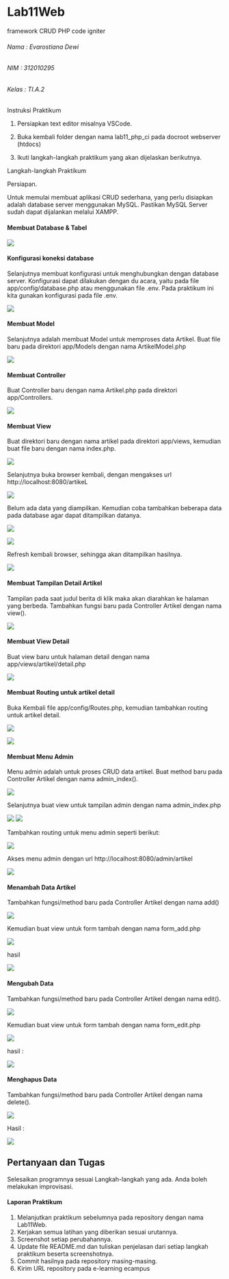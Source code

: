 # Lab11Web 
framework CRUD PHP code igniter

###### Nama : Evarostiana Dewi
###### NIM : 312010295
###### Kelas : TI.A.2

Instruksi Praktikum

1. Persiapkan text editor misalnya VSCode.

2. Buka kembali folder dengan nama lab11_php_ci pada docroot webserver (htdocs)

3. Ikuti langkah-langkah praktikum yang akan dijelaskan berikutnya.

Langkah-langkah Praktikum

Persiapan.

Untuk memulai membuat aplikasi CRUD sederhana, yang perlu disiapkan adalah 
database server menggunakan MySQL. Pastikan MySQL Server sudah dapat dijalankan 
melalui XAMPP.

#### Membuat Database & Tabel

![](img/1%20satu.jpg)



#### Konfigurasi koneksi database
Selanjutnya membuat konfigurasi untuk menghubungkan dengan database server. 
Konfigurasi dapat dilakukan dengan du acara, yaitu pada file app/config/database.php
atau menggunakan file .env. Pada praktikum ini kita gunakan konfigurasi pada file .env.

![](img/2%20dua.jpg)

#### Membuat Model
Selanjutnya adalah membuat Model untuk memproses data Artikel. Buat file baru pada 
direktori app/Models dengan nama ArtikelModel.php

![](img/3a%20view.jpg)



#### Membuat Controller
Buat Controller baru dengan nama Artikel.php pada direktori app/Controllers. 

![](img/3b%20controller.jpg)


#### Membuat View
Buat direktori baru dengan nama artikel pada direktori app/views, kemudian buat file 
baru dengan nama index.php. 

![](img/3c%20view.jpg)

Selanjutnya buka browser kembali, dengan mengakses url http://localhost:8080/artikeL

![](img/4%20empat.jpg)

Belum ada data yang diampilkan. Kemudian coba tambahkan beberapa data pada 
database agar dapat ditampilkan datanya.

![](img/5%20lima.jpg)

![](img/6%20enam.jpg)

Refresh kembali browser, sehingga akan ditampilkan hasilnya.


![](img/7%20right.jpg)


#### Membuat Tampilan Detail Artikel
Tampilan pada saat judul berita di klik maka akan diarahkan ke halaman yang berbeda. 
Tambahkan fungsi baru pada Controller Artikel dengan nama view().

![](img/8a%20detailcontroller.jpg)


#### Membuat View Detail
Buat view baru untuk halaman detail dengan nama app/views/artikel/detail.php

![](img/8b%20detailview.jpg)


#### Membuat Routing untuk artikel detail
Buka Kembali file app/config/Routes.php, kemudian tambahkan routing untuk artikel 
detail.

![](img/8c%20detailroutes.jpg)

![](img/8d%20delapan.jpg)

#### Membuat Menu Admin
Menu admin adalah untuk proses CRUD data artikel. Buat method baru pada 
Controller Artikel dengan nama admin_index(). 

![](img/9%20controlleradmin.jpg)


Selanjutnya buat view untuk tampilan admin dengan nama admin_index.php

![](img/9%20view.jpg)
![](img/9%20view2.jpg)

Tambahkan routing untuk menu admin seperti berikut:

![](img/9%20routes.jpg)


Akses menu admin dengan url http://localhost:8080/admin/artikel

![](img/admin%20css.jpg)


#### Menambah Data Artikel
Tambahkan fungsi/method baru pada Controller Artikel dengan nama add()

![](img/10%20controller.jpg)


Kemudian buat view untuk form tambah dengan nama form_add.php

![](img/10%20view.jpg)

hasil 

![](img/10%20xadminadd.jpg)

#### Mengubah Data
Tambahkan fungsi/method baru pada Controller Artikel dengan nama edit(). 

![](img/11%20edit1controller.jpg)


Kemudian buat view untuk form tambah dengan nama form_edit.php

![](img/11%20edit2view.jpg)

hasil : 

![](img/11%20edit3.jpg)


#### Menghapus Data
Tambahkan fungsi/method baru pada Controller Artikel dengan nama delete().

![](img/12%20hapus.jpg)

Hasil :

![](img/12%20hapus1.jpg)

## Pertanyaan dan Tugas

Selesaikan programnya sesuai Langkah-langkah yang ada. Anda boleh melakukan 
improvisasi.

#### Laporan Praktikum

1. Melanjutkan praktikum sebelumnya pada repository dengan nama Lab11Web.
2. Kerjakan semua latihan yang diberikan sesuai urutannya.
3. Screenshot setiap perubahannya.
4. Update file README.md dan tuliskan penjelasan dari setiap langkah praktikum 
beserta screenshotnya.
5. Commit hasilnya pada repository masing-masing.
6. Kirim URL repository pada e-learning ecampus
